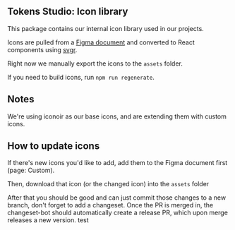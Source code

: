 ## Tokens Studio: Icon library

This package contains our internal icon library used in our projects.

Icons are pulled from a [Figma document](https://www.figma.com/design/EHyPMlTBppaN7zUNV3S5mD/Icon-Library?node-id=3-33) and converted to React components using [svgr](https://react-svgr.com/).

Right now we manually export the icons to the `assets` folder.

If you need to build icons, run `npm run regenerate`.

## Notes

We're using iconoir as our base icons, and are extending them with custom icons.

## How to update icons

If there's new icons you'd like to add, add them to the Figma document first (page: Custom).

Then, download that icon (or the changed icon) into the `assets` folder

After that you should be good and can just commit those changes to a new branch, don't forget to add a changeset. Once the PR is merged in, the changeset-bot should automatically create a release PR, which upon merge releases a new version.
test

